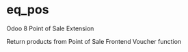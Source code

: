 #  eq_pos

Odoo 8 Point of Sale Extension

Return products from Point of Sale Frontend
Voucher function
